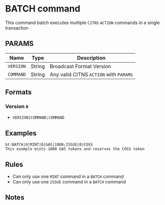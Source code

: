 # BATCH command
This command batch executes multiple `CITNS` `ACTION` commands in a single transaction

## PARAMS
| Name      | Type   | Description                            |
| --------- | ------ | -------------------------------------- |
| `VERSION` | String | Broadcast Format Version               |
| `COMMAND` | String | Any valid CITNS `ACTION` with `PARAMS`  |

## Formats

### Version `0`
- `VERSION|COMMAND;COMMAND`

## Examples
```
bt:BATCH|0|MINT|0|GAS|1000;ISSUE|0|COSS
This example mints 1000 GAS tokens and reserves the COSS token
```

## Rules
- Can only use one `MINT` command in a `BATCH` command
- Can only use one `ISSUE` command in a `BATCH` command

## Notes
